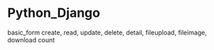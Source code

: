# Python_Django
basic_form
create, read, update, delete, detail, fileupload, fileimage, download count
